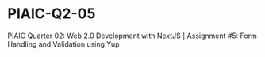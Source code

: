 # PIAIC-Q2-05
PIAIC Quarter 02: Web 2.0 Development with NextJS | Assignment #5: Form Handling and Validation using Yup
